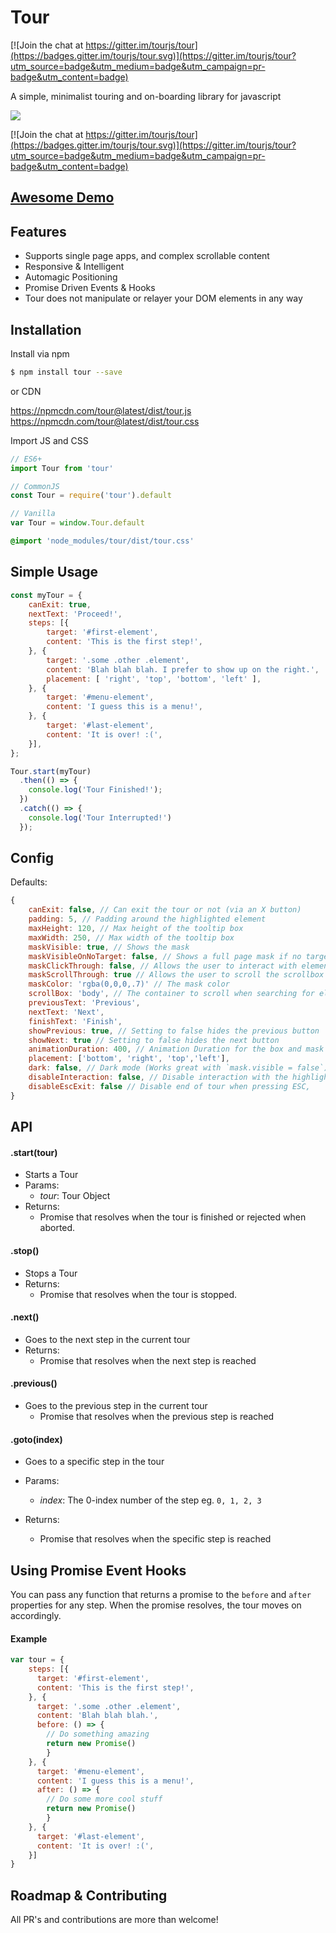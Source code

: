 # Tour

[![Join the chat at https://gitter.im/tourjs/tour](https://badges.gitter.im/tourjs/tour.svg)](https://gitter.im/tourjs/tour?utm_source=badge&utm_medium=badge&utm_campaign=pr-badge&utm_content=badge)

A simple, minimalist touring and on-boarding library for javascript

[![](https://avatars0.githubusercontent.com/u/20192755?v=3&s=500)](http://tourjs.github.io/tour)

[![Join the chat at https://gitter.im/tourjs/tour](https://badges.gitter.im/tourjs/tour.svg)](https://gitter.im/tourjs/tour?utm_source=badge&utm_medium=badge&utm_campaign=pr-badge&utm_content=badge)

## [Awesome Demo](http://tourjs.github.io/tour)

## Features

* Supports single page apps, and complex scrollable content
*	Responsive & Intelligent
*	Automagic Positioning
*	Promise Driven Events & Hooks
*	Tour does not manipulate or relayer your DOM elements in any way

## Installation

Install via npm
```bash
$ npm install tour --save
```
or CDN

https://npmcdn.com/tour@latest/dist/tour.js
https://npmcdn.com/tour@latest/dist/tour.css

Import JS and CSS
```javascript
// ES6+
import Tour from 'tour'

// CommonJS
const Tour = require('tour').default

// Vanilla
var Tour = window.Tour.default
```
```css
@import 'node_modules/tour/dist/tour.css'
```



## Simple Usage

```javascript
const myTour = {
	canExit: true,
	nextText: 'Proceed!',
	steps: [{
		target: '#first-element',
		content: 'This is the first step!',
	}, {
		target: '.some .other .element',
		content: 'Blah blah blah. I prefer to show up on the right.',
		placement: [ 'right', 'top', 'bottom', 'left' ],
	}, {
		target: '#menu-element',
		content: 'I guess this is a menu!',
	}, {
		target: '#last-element',
		content: 'It is over! :(',
	}],
};

Tour.start(myTour)
  .then(() => {
    console.log('Tour Finished!');
  })
  .catch(() => {
    console.log('Tour Interrupted!')
  });

```

## Config

Defaults:
```javascript
{
	canExit: false, // Can exit the tour or not (via an X button)
	padding: 5, // Padding around the highlighted element
	maxHeight: 120, // Max height of the tooltip box
	maxWidth: 250, // Max width of the tooltip box
	maskVisible: true, // Shows the mask
	maskVisibleOnNoTarget: false, // Shows a full page mask if no target element has been specified
	maskClickThrough: false, // Allows the user to interact with elements beneath the mask
	maskScrollThrough: true // Allows the user to scroll the scrollbox or window through the mask
	maskColor: 'rgba(0,0,0,.7)' // The mask color
	scrollBox: 'body', // The container to scroll when searching for elements
	previousText: 'Previous',
	nextText: 'Next',
	finishText: 'Finish',
	showPrevious: true, // Setting to false hides the previous button
	showNext: true // Setting to false hides the next button
	animationDuration: 400, // Animation Duration for the box and mask
	placement: ['bottom', 'right', 'top','left'],
	dark: false, // Dark mode (Works great with `mask.visible = false`)
	disableInteraction: false, // Disable interaction with the highlighted elements
	disableEscExit: false // Disable end of tour when pressing ESC,
}
```

## API

#### .start(tour)
- Starts a Tour
- Params:
  *	*tour*: Tour Object
- Returns:
  *	Promise that resolves when the tour is finished or rejected when aborted.

#### .stop()
- Stops a Tour
- Returns:
  *	Promise that resolves when the tour is stopped.

#### .next()
- Goes to the next step in the current tour
- Returns:
  *	Promise that resolves when the next step is reached

#### .previous()
- Goes to the previous step in the current tour
  *	Promise that resolves when the previous step is reached

#### .goto(index)
- Goes to a specific step in the tour
- Params:
  *	*index*: The 0-index number of the step eg. `0, 1, 2, 3`

- Returns:
  *	Promise that resolves when the specific step is reached


## Using Promise Event Hooks
You can pass any function that returns a promise to the `before` and `after` properties for any step.  When the promise resolves, the tour moves on accordingly.

#### Example
```javascript
var tour = {
	steps: [{
      target: '#first-element',
      content: 'This is the first step!',
    }, {
      target: '.some .other .element',
      content: 'Blah blah blah.',
      before: () => {
      	// Do something amazing
      	return new Promise()
    	}
    }, {
      target: '#menu-element',
      content: 'I guess this is a menu!',
      after: () => {
      	// Do some more cool stuff
      	return new Promise()
    	}
    }, {
      target: '#last-element',
      content: 'It is over! :(',
    }]
}
```


## Roadmap & Contributing

All PR's and contributions are more than welcome!
